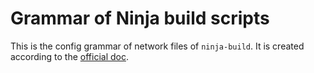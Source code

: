 # Grammar of Ninja build scripts

This is the config grammar of network files of `ninja-build`. It is created according to the [official doc](https://ninja-build.org/manual.html#_writing_your_own_ninja_files).
